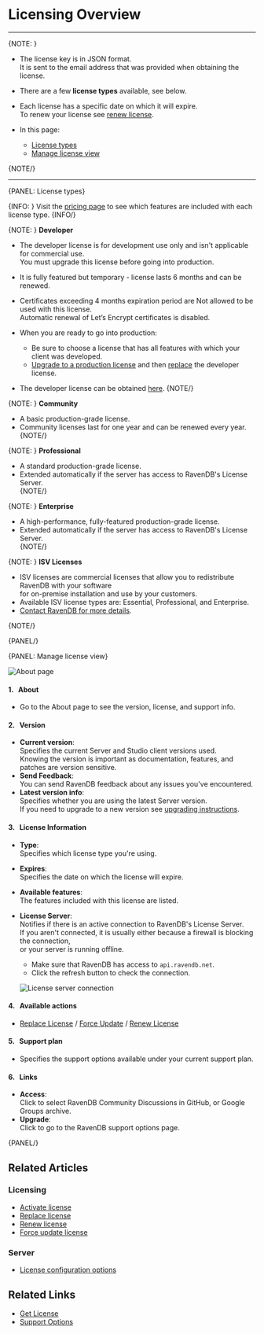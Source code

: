 ﻿# Licensing Overview
---

{NOTE: }

* The license key is in JSON format.  
  It is sent to the email address that was provided when obtaining the license.  

* There are a few **license types** available, see below.  

* Each license has a specific date on which it will expire.  
  To renew your license see [renew license](../../start/licensing/renew-license).   

* In this page:
    * [License types](../../start/licensing/licensing-overview#license-types)
    * [Manage license view](../../start/licensing/licensing-overview#manage-license-view)

{NOTE/}

---

{PANEL: License types}

{INFO: }
Visit the [pricing page](https://ravendb.net/buy) to see which features are included with each license type.
{INFO/}

{NOTE: }
**Developer**  

  * The developer license is for development use only and isn't applicable for commercial use.  
    You must upgrade this license before going into production.   
  * It is fully featured but temporary - license lasts 6 months and can be renewed.  
  * Certificates exceeding 4 months expiration period are Not allowed to be used with this license.  
    Automatic renewal of Let’s Encrypt certificates is disabled.  
  * When you are ready to go into production:  
    * Be sure to choose a license that has all features with which your client was developed.  
    * [Upgrade to a production license](https://ravendb.net/buy) and then [replace](../../start/licensing/replace-license) the developer license.  
    
  * The developer license can be obtained [here](https://ravendb.net/buy#developer).
{NOTE/}

{NOTE: }
**Community**  

  * A basic production-grade license.
  * Community licenses last for one year and can be renewed every year.  
{NOTE/}

{NOTE: }
**Professional**  

  * A standard production-grade license.  
  * Extended automatically if the server has access to RavenDB's License Server.  
{NOTE/}

{NOTE: }
**Enterprise**  

  * A high-performance, fully-featured production-grade license.  
  * Extended automatically if the server has access to RavenDB's License Server.  
{NOTE/}

{NOTE: }
**ISV Licenses**

* ISV licenses are commercial licenses that allow you to redistribute RavenDB with your software  
  for on-premise installation and use by your customers.  
* Available ISV license types are: Essential, Professional, and Enterprise.  
* [Contact RavenDB for more details](https://ravendb.net/contact).

{NOTE/}


{PANEL/}

{PANEL: Manage license view}

![About page](images/about-page.png "About page")

#### 1. &nbsp; About
* Go to the About page to see the version, license, and support info.

#### 2. &nbsp; Version
* **Current version**:  
  Specifies the current Server and Studio client versions used.  
  Knowing the version is important as documentation, features, and patches are version sensitive.
* **Send Feedback**:  
  You can send RavenDB feedback about any issues you've encountered.
* **Latest version info**:  
  Specifies whether you are using the latest Server version.  
  If you need to upgrade to a new version see [upgrading instructions](../../start/installation/upgrading-to-new-version).  

#### 3. &nbsp; License Information  
* **Type**:  
  Specifies which license type you're using.  
* **Expires**:  
  Specifies the date on which the license will expire.  
* **Available features**:  
  The features included with this license are listed.  
* <a id="license-server" /> **License Server**:  
  Notifies if there is an active connection to RavenDB's License Server.  
  If you aren't connected, it is usually either because a firewall is blocking the connection,  
  or your server is running offline.  
    * Make sure that RavenDB has access to `api.ravendb.net`.  
    * Click the refresh button to check the connection.  

  ![License server connection](images/license-server.png "License server connection")

#### 4. &nbsp; Available actions  
* [Replace License](../../start/licensing/replace-license) / [Force Update](../../start/licensing/force-update) / [Renew License](../../start/licensing/renew-license)  

#### 5. &nbsp; Support plan  
* Specifies the support options available under your current support plan.

#### 6. &nbsp; Links
* **Access**:  
  Click to select RavenDB Community Discussions in GitHub, or Google Groups archive.
* **Upgrade**:  
  Click to go to the RavenDB support options page.


{PANEL/}

## Related Articles

### Licensing
- [Activate license](../../start/licensing/activate-license)
- [Replace license](../../start/licensing/replace-license)
- [Renew license](../../start/licensing/renew-license)
- [Force update license](../../start/licensing/force-update)

### Server
- [License configuration options](../../server/configuration/license-configuration)

## Related Links

- [Get License](https://ravendb.net/buy)
- [Support Options](https://ravendb.net/support)

